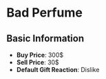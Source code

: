 # Bad Perfume

## Basic Information

- **Buy Price**: 300$
- **Sell Price**: 30$
- **Default Gift Reaction**: Dislike
